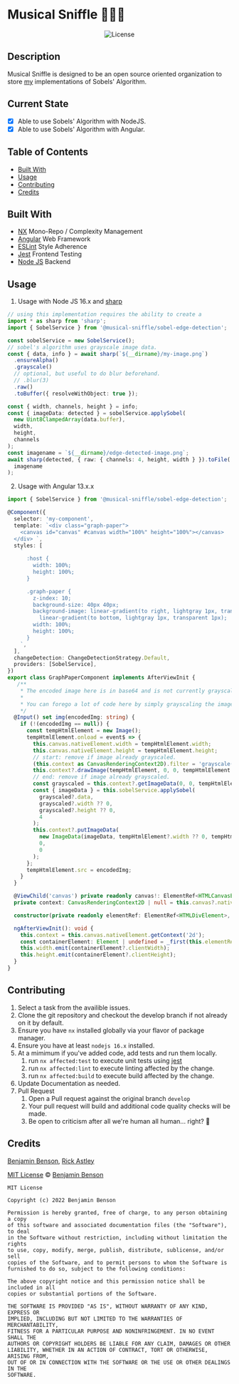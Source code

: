 # Musical Sniffle 👃💨🎵

<p align="center">
	<img src="https://img.shields.io/badge/license-MIT-blue.svg" alt="License">
</p>

## Description

Musical Sniffle is designed to be an open source oriented organization to store [my](https://github.com/BensonBen) implementations of Sobels' Algorithm.

## Current State

- [x] Able to use Sobels' Algorithm with NodeJS.
- [x] Able to use Sobels' Algorithm with Angular.

## Table of Contents

- [Built With](#built-with)
- [Usage](#usage)
- [Contributing](#contributing)
- [Credits](#credits)

## Built With

- [NX](https://nx.dev) Mono-Repo / Complexity Management
- [Angular](https://angular.io/) Web Framework
- [ESLint](https://eslint.org) Style Adherence
- [Jest](https://jestjs.io) Frontend Testing
- [Node JS](https://nodejs.org/en/) Backend

## Usage

1.  Usage with Node JS 16.x and [sharp](https://github.com/lovell/sharp)

```typescript
// using this implementation requires the ability to create a 
import * as sharp from 'sharp';
import { SobelService } from '@musical-sniffle/sobel-edge-detection';

const sobelService = new SobelService();
// sobel's algorithm uses grayscale image data.
const { data, info } = await sharp(`${__dirname}/my-image.png`)
  .ensureAlpha()
  .grayscale()
  // optional, but useful to do blur beforehand.
  // .blur(3)
  .raw()
  .toBuffer({ resolveWithObject: true });

const { width, channels, height } = info;
const { imageData: detected } = sobelService.applySobel(
  new Uint8ClampedArray(data.buffer),
  width,
  height,
  channels
);
const imagename = `${__dirname}/edge-detected-image.png`;
await sharp(detected, { raw: { channels: 4, height, width } }).toFile(
  imagename
);
```

2.  Usage with Angular 13.x.x

```typescript
import { SobelService } from '@musical-sniffle/sobel-edge-detection';

@Component({
  selector: 'my-component',
  template: `<div class="graph-paper">
    <canvas id="canvas" #canvas width="100%" height="100%"></canvas>
  </div> `,
  styles: [
    `
      :host {
        width: 100%;
        height: 100%;
      }

      .graph-paper {
        z-index: 10;
        background-size: 40px 40px;
        background-image: linear-gradient(to right, lightgray 1px, transparent 1px),
          linear-gradient(to bottom, lightgray 1px, transparent 1px);
        width: 100%;
        height: 100%;
      }
    `,
  ],
  changeDetection: ChangeDetectionStrategy.Default,
  providers: [SobelService],
})
export class GraphPaperComponent implements AfterViewInit {
   /**
    * The encoded image here is in base64 and is not currently grayscaled.
    * 
    * You can forego a lot of code here by simply grayscaling the image on the backend before applying sobel.
    */
  @Input() set img(encodedImg: string) {
    if (!(encodedImg == null)) {
      const tempHtmlElement = new Image();
      tempHtmlElement.onload = event$ => {
        this.canvas.nativeElement.width = tempHtmlElement.width;
        this.canvas.nativeElement.height = tempHtmlElement.height;
        // start: remove if image already grayscaled.
        (this.context as CanvasRenderingContext2D).filter = 'grayscale(1)';
        this.context?.drawImage(tempHtmlElement, 0, 0, tempHtmlElement.width, tempHtmlElement.height);
        // end: remove if image already grayscaled.
        const grayscaled = this.context?.getImageData(0, 0, tempHtmlElement.width, tempHtmlElement.height);
        const { imageData } = this.sobelService.applySobel(
          grayscaled?.data,
          grayscaled?.width ?? 0,
          grayscaled?.height ?? 0,
          4
        );
        this.context?.putImageData(
          new ImageData(imageData, tempHtmlElement?.width ?? 0, tempHtmlElement?.height ?? 0),
          0,
          0
        );
      };
      tempHtmlElement.src = encodedImg;
    }
  }

  @ViewChild('canvas') private readonly canvas!: ElementRef<HTMLCanvasElement>;
  private context: CanvasRenderingContext2D | null = this.canvas?.nativeElement?.getContext('2d');

  constructor(private readonly elementRef: ElementRef<HTMLDivElement>, private readonly sobelService: SobelService) {}

  ngAfterViewInit(): void {
    this.context = this.canvas.nativeElement.getContext('2d');
    const containerElement: Element | undefined = _first(this.elementRef.nativeElement.children);
    this.width.emit(containerElement?.clientWidth);
    this.height.emit(containerElement?.clientHeight);
  }
}
```

## Contributing

1. Select a task from the availible issues.
2. Clone the git repository and checkout the develop branch if not already on it by default.
3. Ensure you have `nx` installed globally via your flavor of package manager.
4. Ensure you have at least `nodejs 16.x` installed.
5. At a mimimum if you've added code, add tests and run them locally.
   1. run `nx affected:test` to execute unit tests using [jest](https://jestjs.io)
   2. run `nx affected:lint` to execute linting affected by the change.
   3. run `nx affected:build` to execute build affected by the change.
6. Update Documentation as needed.
7. Pull Request
   1. Open a Pull request against the original branch `develop`
   2. Your pull request will build and additional code quality checks will be made.
   3. Be open to criticism after all we're human all human... right? 🤖

## Credits

[Benjamin Benson](https://github.com/BensonBen),
[Rick Astley](https://www.youtube.com/watch?v=dQw4w9WgXcQ)

[MIT License](https://opensource.org/licenses/MIT) © [Benjamin Benson](https://github.com/BensonBen)

```
MIT License

Copyright (c) 2022 Benjamin Benson

Permission is hereby granted, free of charge, to any person obtaining a copy
of this software and associated documentation files (the "Software"), to deal
in the Software without restriction, including without limitation the rights
to use, copy, modify, merge, publish, distribute, sublicense, and/or sell
copies of the Software, and to permit persons to whom the Software is
furnished to do so, subject to the following conditions:

The above copyright notice and this permission notice shall be included in all
copies or substantial portions of the Software.

THE SOFTWARE IS PROVIDED "AS IS", WITHOUT WARRANTY OF ANY KIND, EXPRESS OR
IMPLIED, INCLUDING BUT NOT LIMITED TO THE WARRANTIES OF MERCHANTABILITY,
FITNESS FOR A PARTICULAR PURPOSE AND NONINFRINGEMENT. IN NO EVENT SHALL THE
AUTHORS OR COPYRIGHT HOLDERS BE LIABLE FOR ANY CLAIM, DAMAGES OR OTHER
LIABILITY, WHETHER IN AN ACTION OF CONTRACT, TORT OR OTHERWISE, ARISING FROM,
OUT OF OR IN CONNECTION WITH THE SOFTWARE OR THE USE OR OTHER DEALINGS IN THE
SOFTWARE.

```
